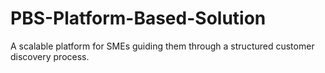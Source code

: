# PBS-Platform-Based-Solution
 A scalable platform for SMEs guiding them through a structured customer discovery process.
